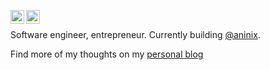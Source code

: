 [<img align="left" alt="tonypinkevych | X" width="22px" src="https://cdn.simpleicons.org/x.com/black/white" />](https://x.com/tonypinkevych)
[<img align="left" alt="tonypinkevych | Telegram" width="22px" src="https://cdn.simpleicons.org/telegram/black/white" />](https://t.me/tonypinkevych)
<br/>

Software engineer, entrepreneur. Currently building [@aninix](https://github.com/aninix-inc).

Find more of my thoughts on my [personal blog](https://tonypinkevych.com)
